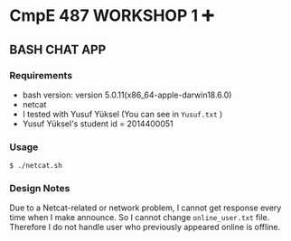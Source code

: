 # CmpE 487 WORKSHOP 1 :heavy_plus_sign:

## BASH CHAT APP

### Requirements 

- bash version: version 5.0.11(x86_64-apple-darwin18.6.0)
- netcat
- I tested with Yusuf Yüksel (You can see in `Yusuf.txt` )
- Yusuf Yüksel's student id = 2014400051

### Usage

`$ ./netcat.sh`

### Design Notes

Due to a Netcat-related or network problem, I cannot get response every time when I make announce. So I cannot change `online_user.txt` file. Therefore I do not handle user who previously appeared online is offline.
